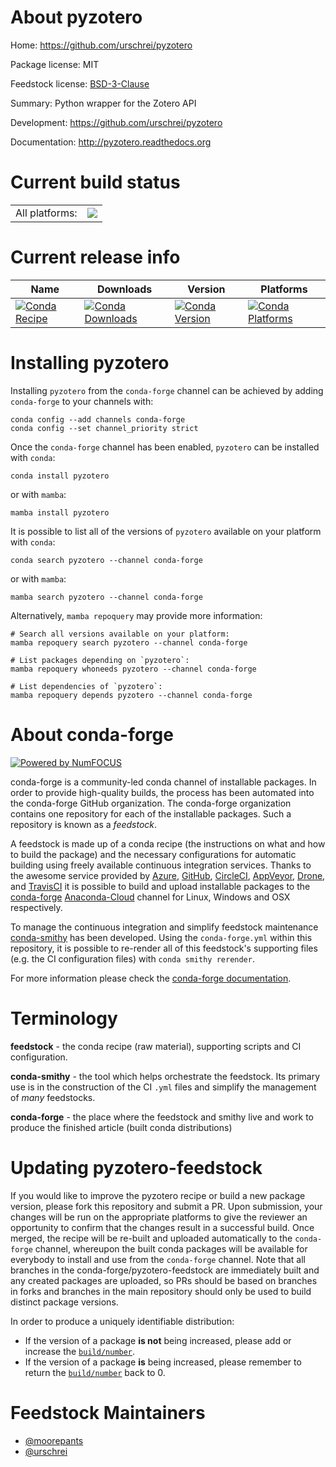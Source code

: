 About pyzotero
==============

Home: https://github.com/urschrei/pyzotero

Package license: MIT

Feedstock license: [BSD-3-Clause](https://github.com/conda-forge/pyzotero-feedstock/blob/main/LICENSE.txt)

Summary: Python wrapper for the Zotero API

Development: https://github.com/urschrei/pyzotero

Documentation: http://pyzotero.readthedocs.org

Current build status
====================


<table><tr><td>All platforms:</td>
    <td>
      <a href="https://dev.azure.com/conda-forge/feedstock-builds/_build/latest?definitionId=6593&branchName=main">
        <img src="https://dev.azure.com/conda-forge/feedstock-builds/_apis/build/status/pyzotero-feedstock?branchName=main">
      </a>
    </td>
  </tr>
</table>

Current release info
====================

| Name | Downloads | Version | Platforms |
| --- | --- | --- | --- |
| [![Conda Recipe](https://img.shields.io/badge/recipe-pyzotero-green.svg)](https://anaconda.org/conda-forge/pyzotero) | [![Conda Downloads](https://img.shields.io/conda/dn/conda-forge/pyzotero.svg)](https://anaconda.org/conda-forge/pyzotero) | [![Conda Version](https://img.shields.io/conda/vn/conda-forge/pyzotero.svg)](https://anaconda.org/conda-forge/pyzotero) | [![Conda Platforms](https://img.shields.io/conda/pn/conda-forge/pyzotero.svg)](https://anaconda.org/conda-forge/pyzotero) |

Installing pyzotero
===================

Installing `pyzotero` from the `conda-forge` channel can be achieved by adding `conda-forge` to your channels with:

```
conda config --add channels conda-forge
conda config --set channel_priority strict
```

Once the `conda-forge` channel has been enabled, `pyzotero` can be installed with `conda`:

```
conda install pyzotero
```

or with `mamba`:

```
mamba install pyzotero
```

It is possible to list all of the versions of `pyzotero` available on your platform with `conda`:

```
conda search pyzotero --channel conda-forge
```

or with `mamba`:

```
mamba search pyzotero --channel conda-forge
```

Alternatively, `mamba repoquery` may provide more information:

```
# Search all versions available on your platform:
mamba repoquery search pyzotero --channel conda-forge

# List packages depending on `pyzotero`:
mamba repoquery whoneeds pyzotero --channel conda-forge

# List dependencies of `pyzotero`:
mamba repoquery depends pyzotero --channel conda-forge
```


About conda-forge
=================

[![Powered by
NumFOCUS](https://img.shields.io/badge/powered%20by-NumFOCUS-orange.svg?style=flat&colorA=E1523D&colorB=007D8A)](https://numfocus.org)

conda-forge is a community-led conda channel of installable packages.
In order to provide high-quality builds, the process has been automated into the
conda-forge GitHub organization. The conda-forge organization contains one repository
for each of the installable packages. Such a repository is known as a *feedstock*.

A feedstock is made up of a conda recipe (the instructions on what and how to build
the package) and the necessary configurations for automatic building using freely
available continuous integration services. Thanks to the awesome service provided by
[Azure](https://azure.microsoft.com/en-us/services/devops/), [GitHub](https://github.com/),
[CircleCI](https://circleci.com/), [AppVeyor](https://www.appveyor.com/),
[Drone](https://cloud.drone.io/welcome), and [TravisCI](https://travis-ci.com/)
it is possible to build and upload installable packages to the
[conda-forge](https://anaconda.org/conda-forge) [Anaconda-Cloud](https://anaconda.org/)
channel for Linux, Windows and OSX respectively.

To manage the continuous integration and simplify feedstock maintenance
[conda-smithy](https://github.com/conda-forge/conda-smithy) has been developed.
Using the ``conda-forge.yml`` within this repository, it is possible to re-render all of
this feedstock's supporting files (e.g. the CI configuration files) with ``conda smithy rerender``.

For more information please check the [conda-forge documentation](https://conda-forge.org/docs/).

Terminology
===========

**feedstock** - the conda recipe (raw material), supporting scripts and CI configuration.

**conda-smithy** - the tool which helps orchestrate the feedstock.
                   Its primary use is in the construction of the CI ``.yml`` files
                   and simplify the management of *many* feedstocks.

**conda-forge** - the place where the feedstock and smithy live and work to
                  produce the finished article (built conda distributions)


Updating pyzotero-feedstock
===========================

If you would like to improve the pyzotero recipe or build a new
package version, please fork this repository and submit a PR. Upon submission,
your changes will be run on the appropriate platforms to give the reviewer an
opportunity to confirm that the changes result in a successful build. Once
merged, the recipe will be re-built and uploaded automatically to the
`conda-forge` channel, whereupon the built conda packages will be available for
everybody to install and use from the `conda-forge` channel.
Note that all branches in the conda-forge/pyzotero-feedstock are
immediately built and any created packages are uploaded, so PRs should be based
on branches in forks and branches in the main repository should only be used to
build distinct package versions.

In order to produce a uniquely identifiable distribution:
 * If the version of a package **is not** being increased, please add or increase
   the [``build/number``](https://docs.conda.io/projects/conda-build/en/latest/resources/define-metadata.html#build-number-and-string).
 * If the version of a package **is** being increased, please remember to return
   the [``build/number``](https://docs.conda.io/projects/conda-build/en/latest/resources/define-metadata.html#build-number-and-string)
   back to 0.

Feedstock Maintainers
=====================

* [@moorepants](https://github.com/moorepants/)
* [@urschrei](https://github.com/urschrei/)

